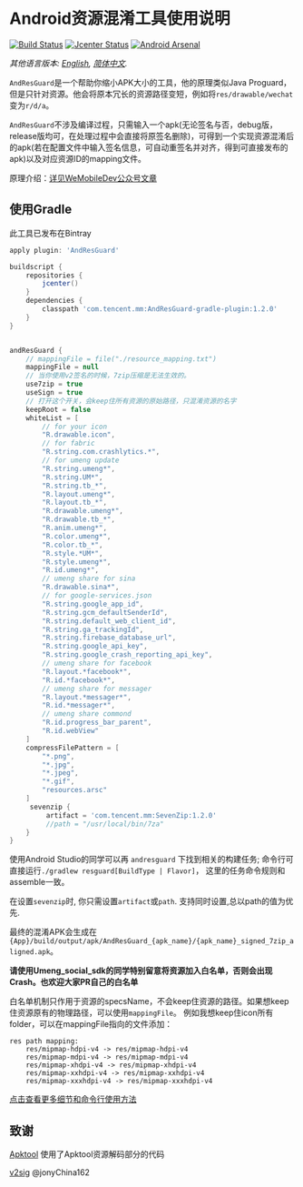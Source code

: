 #  Android资源混淆工具使用说明 #

[![Build Status](https://travis-ci.org/shwenzhang/AndResGuard.svg?branch=master)](https://travis-ci.org/shwenzhang/AndResGuard)
[![Jcenter Status](https://api.bintray.com/packages/simsun/maven/AndResGuard-gradle-plugin/images/download.svg)](https://bintray.com/simsun/maven/AndResGuard-gradle-plugin)
[![Android Arsenal](https://img.shields.io/badge/Android%20Arsenal-AndResGuard-green.svg?style=true)](https://android-arsenal.com/details/1/3034)


*其他语言版本: [English](README.md), [简体中文](README.zh-cn.md).*

`AndResGuard`是一个帮助你缩小APK大小的工具，他的原理类似Java Proguard，但是只针对资源。他会将原本冗长的资源路径变短，例如将`res/drawable/wechat`变为`r/d/a`。

`AndResGuard`不涉及编译过程，只需输入一个apk(无论签名与否，debug版，release版均可，在处理过程中会直接将原签名删除)，可得到一个实现资源混淆后的apk(若在配置文件中输入签名信息，可自动重签名并对齐，得到可直接发布的apk)以及对应资源ID的mapping文件。

原理介绍：[详见WeMobileDev公众号文章](http://mp.weixin.qq.com/s?__biz=MzAwNDY1ODY2OQ==&mid=208135658&idx=1&sn=ac9bd6b4927e9e82f9fa14e396183a8f#rd)

## 使用Gradle
此工具已发布在Bintray
```gradle
apply plugin: 'AndResGuard'

buildscript {
    repositories {
        jcenter()
    }
    dependencies {
        classpath 'com.tencent.mm:AndResGuard-gradle-plugin:1.2.0'
    }
}


andResGuard {
    // mappingFile = file("./resource_mapping.txt")
    mappingFile = null
    // 当你使用v2签名的时候，7zip压缩是无法生效的。
    use7zip = true
    useSign = true
    // 打开这个开关，会keep住所有资源的原始路径，只混淆资源的名字
    keepRoot = false
    whiteList = [
        // for your icon
        "R.drawable.icon",
        // for fabric
        "R.string.com.crashlytics.*",
        // for umeng update
        "R.string.umeng*",
        "R.string.UM*",
        "R.string.tb_*",
        "R.layout.umeng*",
        "R.layout.tb_*",
        "R.drawable.umeng*",
        "R.drawable.tb_*",
        "R.anim.umeng*",
        "R.color.umeng*",
        "R.color.tb_*",
        "R.style.*UM*",
        "R.style.umeng*",
        "R.id.umeng*",
        // umeng share for sina
        "R.drawable.sina*",
        // for google-services.json
        "R.string.google_app_id",
        "R.string.gcm_defaultSenderId",
        "R.string.default_web_client_id",
        "R.string.ga_trackingId",
        "R.string.firebase_database_url",
        "R.string.google_api_key",
        "R.string.google_crash_reporting_api_key",
        // umeng share for facebook
        "R.layout.*facebook*",
        "R.id.*facebook*",
        // umeng share for messager
        "R.layout.*messager*",
        "R.id.*messager*",
        // umeng share commond
        "R.id.progress_bar_parent",
        "R.id.webView"
    ]
    compressFilePattern = [
        "*.png",
        "*.jpg",
        "*.jpeg",
        "*.gif",
        "resources.arsc"
    ]
     sevenzip {
         artifact = 'com.tencent.mm:SevenZip:1.2.0'
         //path = "/usr/local/bin/7za"
    }
}
```

使用Android Studio的同学可以再 `andresguard` 下找到相关的构建任务;
命令行可直接运行```./gradlew resguard[BuildType | Flavor]```， 这里的任务命令规则和assemble一致。


在设置`sevenzip`时, 你只需设置`artifact`或`path`. 支持同时设置,总以path的值为优先.

最终的混淆APK会生成在`{App}/build/output/apk/AndResGuard_{apk_name}/{apk_name}_signed_7zip_aligned.apk`。

**请使用Umeng_social_sdk的同学特别留意将资源加入白名单，否则会出现Crash。也欢迎大家PR自己的白名单**

白名单机制只作用于资源的specsName，不会keep住资源的路径。如果想keep住资源原有的物理路径，可以使用`mappingFile`。
例如我想keep住icon所有folder，可以在mappingFile指向的文件添加：

```
res path mapping:
    res/mipmap-hdpi-v4 -> res/mipmap-hdpi-v4
    res/mipmap-mdpi-v4 -> res/mipmap-mdpi-v4
    res/mipmap-xhdpi-v4 -> res/mipmap-xhdpi-v4
    res/mipmap-xxhdpi-v4 -> res/mipmap-xxhdpi-v4
    res/mipmap-xxxhdpi-v4 -> res/mipmap-xxxhdpi-v4
```

[点击查看更多细节和命令行使用方法](doc/how_to_work.zh-cn.md)

## 致谢

[Apktool](https://github.com/iBotPeaches/Apktool) 使用了Apktool资源解码部分的代码

[v2sig](https://github.com/shwenzhang/AndResGuard/pull/133) @jonyChina162

